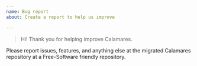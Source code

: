 ```yaml
---
name: Bug report
about: Create a report to help us improve

---
```


> Hi! Thank you for helping improve Calamares.

Please report issues, features, and anything else at the migrated Calamares
repository at a Free-Software friendly repository.
